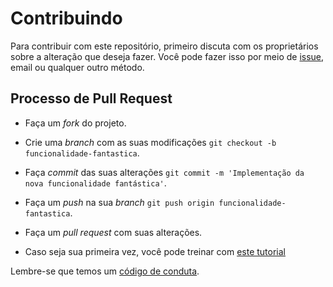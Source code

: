# Contribuindo
Para contribuir com este repositório, primeiro discuta com os proprietários sobre a alteração que deseja fazer. Você pode fazer isso por meio de [issue](https://github.com/caronaprime/caronaprime-mobile/issues/), email ou qualquer outro método.

## Processo de Pull Request 
- Faça um _fork_ do projeto.
- Crie uma _branch_ com as suas modificações `git checkout -b funcionalidade-fantastica`.
- Faça _commit_ das suas alterações `git commit -m 'Implementação da nova funcionalidade fantástica'`.
- Faça um _push_ na sua _branch_ `git push origin funcionalidade-fantastica`.
- Faça um _pull request_ com suas alterações.

- Caso seja sua primeira vez, você pode treinar com [este tutorial](https://github.com/firstcontributions/first-contributions/blob/master/translations/README.pt-pt.md/)

Lembre-se que temos um [código de conduta](https://github.com/caronaprime/caronaprime-mobile/blob/master/CONDUCT.md/).
